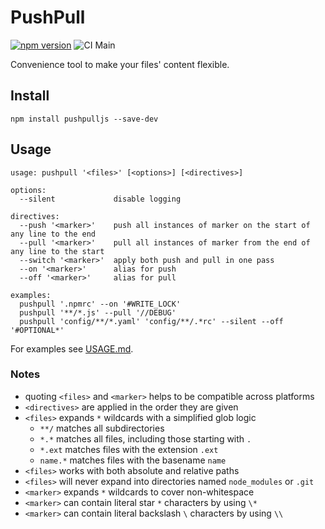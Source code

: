 # PushPull

[![npm version](https://badge.fury.io/js/pushpulljs.svg)](https://badge.fury.io/js/pushpulljs)
![CI Main](https://github.com/rlindner81/pushpull/actions/workflows/ci-main.yml/badge.svg)

Convenience tool to make your files' content flexible.

## Install

```
npm install pushpulljs --save-dev
```

## Usage

```
usage: pushpull '<files>' [<options>] [<directives>]

options:
  --silent             disable logging

directives:
  --push '<marker>'    push all instances of marker on the start of any line to the end
  --pull '<marker>'    pull all instances of marker from the end of any line to the start
  --switch '<marker>'  apply both push and pull in one pass
  --on '<marker>'      alias for push
  --off '<marker>'     alias for pull

examples:
  pushpull '.npmrc' --on '#WRITE_LOCK'
  pushpull '**/*.js' --pull '//DEBUG'
  pushpull 'config/**/*.yaml' 'config/**/.*rc' --silent --off '#OPTIONAL*'

```

For examples see [USAGE.md](./USAGE.md).

### Notes

- quoting `<files>` and `<marker>` helps to be compatible across platforms
- `<directives>` are applied in the order they are given
- `<files>` expands `*` wildcards with a simplified glob logic
  - `**/` matches all subdirectories
  - `*.*` matches all files, including those starting with `.`
  - `*.ext` matches files with the extension `.ext`
  - `name.*` matches files with the basename `name`
- `<files>` works with both absolute and relative paths
- `<files>` will never expand into directories named `node_modules` or `.git`
- `<marker>` expands `*` wildcards to cover non-whitespace
- `<marker>` can contain literal star `*` characters by using `\*`
- `<marker>` can contain literal backslash `\` characters by using `\\`

